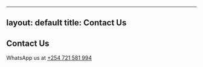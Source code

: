 
---
layout: default
title: Contact Us
---

<h2>Contact Us</h2>
<p>WhatsApp us at <a href="https://wa.me/254721581994">+254 721 581 994</a></p>
<!-- Contact form via Formspree will go here -->
